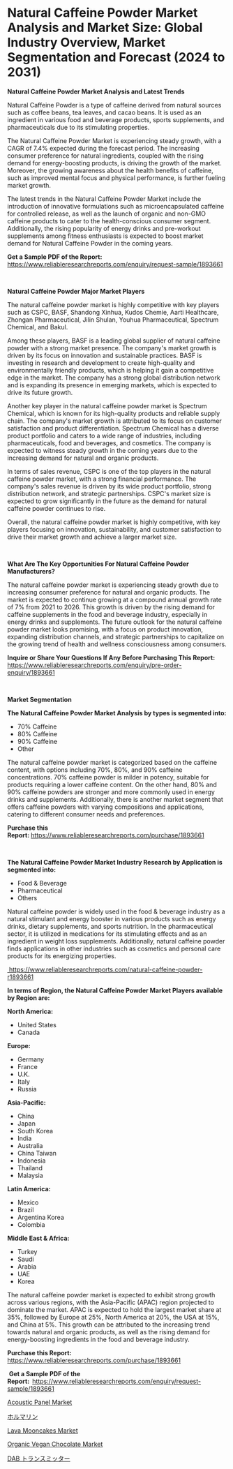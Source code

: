 <p><h1>Natural Caffeine Powder Market Analysis and Market Size: Global Industry Overview, Market Segmentation and Forecast (2024 to 2031)</h1></p><p><strong>Natural Caffeine Powder Market Analysis and Latest Trends</strong></p>
<p><p>Natural Caffeine Powder is a type of caffeine derived from natural sources such as coffee beans, tea leaves, and cacao beans. It is used as an ingredient in various food and beverage products, sports supplements, and pharmaceuticals due to its stimulating properties.</p><p>The Natural Caffeine Powder Market is experiencing steady growth, with a CAGR of 7.4% expected during the forecast period. The increasing consumer preference for natural ingredients, coupled with the rising demand for energy-boosting products, is driving the growth of the market. Moreover, the growing awareness about the health benefits of caffeine, such as improved mental focus and physical performance, is further fueling market growth.</p><p>The latest trends in the Natural Caffeine Powder Market include the introduction of innovative formulations such as microencapsulated caffeine for controlled release, as well as the launch of organic and non-GMO caffeine products to cater to the health-conscious consumer segment. Additionally, the rising popularity of energy drinks and pre-workout supplements among fitness enthusiasts is expected to boost market demand for Natural Caffeine Powder in the coming years.</p></p>
<p><strong>Get a Sample PDF of the Report:&nbsp;</strong> <a href="https://www.reliableresearchreports.com/enquiry/request-sample/1893661">https://www.reliableresearchreports.com/enquiry/request-sample/1893661</a></p>
<p>&nbsp;</p>
<p><strong>Natural Caffeine Powder Major Market Players</strong></p>
<p><p>The natural caffeine powder market is highly competitive with key players such as CSPC, BASF, Shandong Xinhua, Kudos Chemie, Aarti Healthcare, Zhongan Pharmaceutical, Jilin Shulan, Youhua Pharmaceutical, Spectrum Chemical, and Bakul.</p><p>Among these players, BASF is a leading global supplier of natural caffeine powder with a strong market presence. The company's market growth is driven by its focus on innovation and sustainable practices. BASF is investing in research and development to create high-quality and environmentally friendly products, which is helping it gain a competitive edge in the market. The company has a strong global distribution network and is expanding its presence in emerging markets, which is expected to drive its future growth.</p><p>Another key player in the natural caffeine powder market is Spectrum Chemical, which is known for its high-quality products and reliable supply chain. The company's market growth is attributed to its focus on customer satisfaction and product differentiation. Spectrum Chemical has a diverse product portfolio and caters to a wide range of industries, including pharmaceuticals, food and beverages, and cosmetics. The company is expected to witness steady growth in the coming years due to the increasing demand for natural and organic products.</p><p>In terms of sales revenue, CSPC is one of the top players in the natural caffeine powder market, with a strong financial performance. The company's sales revenue is driven by its wide product portfolio, strong distribution network, and strategic partnerships. CSPC's market size is expected to grow significantly in the future as the demand for natural caffeine powder continues to rise.</p><p>Overall, the natural caffeine powder market is highly competitive, with key players focusing on innovation, sustainability, and customer satisfaction to drive their market growth and achieve a larger market size.</p></p>
<p>&nbsp;</p>
<p><strong>What Are The Key Opportunities For Natural Caffeine Powder Manufacturers?</strong></p>
<p><p>The natural caffeine powder market is experiencing steady growth due to increasing consumer preference for natural and organic products. The market is expected to continue growing at a compound annual growth rate of 7% from 2021 to 2026. This growth is driven by the rising demand for caffeine supplements in the food and beverage industry, especially in energy drinks and supplements. The future outlook for the natural caffeine powder market looks promising, with a focus on product innovation, expanding distribution channels, and strategic partnerships to capitalize on the growing trend of health and wellness consciousness among consumers.</p></p>
<p><strong>Inquire or Share Your Questions If Any Before Purchasing This Report:</strong> <a href="https://www.reliableresearchreports.com/enquiry/pre-order-enquiry/1893661">https://www.reliableresearchreports.com/enquiry/pre-order-enquiry/1893661</a></p>
<p>&nbsp;</p>
<p><strong>Market Segmentation</strong></p>
<p><strong>The Natural Caffeine Powder Market Analysis by types is segmented into:</strong></p>
<p><ul><li>70% Caffeine</li><li>80% Caffeine</li><li>90% Caffeine</li><li>Other</li></ul></p>
<p><p>The natural caffeine powder market is categorized based on the caffeine content, with options including 70%, 80%, and 90% caffeine concentrations. 70% caffeine powder is milder in potency, suitable for products requiring a lower caffeine content. On the other hand, 80% and 90% caffeine powders are stronger and more commonly used in energy drinks and supplements. Additionally, there is another market segment that offers caffeine powders with varying compositions and applications, catering to different consumer needs and preferences.</p></p>
<p><strong>Purchase this Report:&nbsp;</strong><a href="https://www.reliableresearchreports.com/purchase/1893661">https://www.reliableresearchreports.com/purchase/1893661</a></p>
<p>&nbsp;</p>
<p><strong>The Natural Caffeine Powder Market Industry Research by Application is segmented into:</strong></p>
<p><ul><li>Food & Beverage</li><li>Pharmaceutical</li><li>Others</li></ul></p>
<p><p>Natural caffeine powder is widely used in the food & beverage industry as a natural stimulant and energy booster in various products such as energy drinks, dietary supplements, and sports nutrition. In the pharmaceutical sector, it is utilized in medications for its stimulating effects and as an ingredient in weight loss supplements. Additionally, natural caffeine powder finds applications in other industries such as cosmetics and personal care products for its energizing properties.</p></p>
<p><a href="https://www.reliableresearchreports.com/natural-caffeine-powder-r1893661">&nbsp;https://www.reliableresearchreports.com/natural-caffeine-powder-r1893661</a></p>
<p><strong>In terms of Region, the Natural Caffeine Powder Market Players available by Region are:</strong></p>
<p>
    <p> <strong> North America: </strong>
        <ul>
            <li>United States</li>
            <li>Canada</li>
        </ul>
        </p> 
    <p> <strong> Europe: </strong>
        <ul>
            <li>Germany</li>
            <li>France</li>
            <li>U.K.</li>
            <li>Italy</li>
            <li>Russia</li>
        </ul>
        </p> 
    <p> <strong> Asia-Pacific: </strong>
        <ul>
            <li>China</li>
            <li>Japan</li>
            <li>South Korea</li>
            <li>India</li>
            <li>Australia</li>
            <li>China Taiwan</li>
            <li>Indonesia</li>
            <li>Thailand</li>
            <li>Malaysia</li>
        </ul>
        </p> 
    <p> <strong> Latin America: </strong>
        <ul>
            <li>Mexico</li>
            <li>Brazil</li>
            <li>Argentina Korea</li>
            <li>Colombia</li>
        </ul>
        </p> 
    <p> <strong> Middle East & Africa: </strong>
        <ul>
            <li>Turkey</li>
            <li>Saudi</li>
            <li>Arabia</li>
            <li>UAE</li>
            <li>Korea</li>
        </ul>
    </p>
    </p>
<p><p>The natural caffeine powder market is expected to exhibit strong growth across various regions, with the Asia-Pacific (APAC) region projected to dominate the market. APAC is expected to hold the largest market share at 35%, followed by Europe at 25%, North America at 20%, the USA at 15%, and China at 5%. This growth can be attributed to the increasing trend towards natural and organic products, as well as the rising demand for energy-boosting ingredients in the food and beverage industry.</p></p>
<p><strong>Purchase this Report: </strong><a href="https://www.reliableresearchreports.com/purchase/1893661">https://www.reliableresearchreports.com/purchase/1893661</a></p>
<p>&nbsp;<strong>Get a Sample PDF of the Report:&nbsp;&nbsp;</strong><a href="https://www.reliableresearchreports.com/enquiry/request-sample/1893661">https://www.reliableresearchreports.com/enquiry/request-sample/1893661</a></p>
<p><strong></strong></p>
<p><p><a href="https://issuu.com/reportprime-2/docs/acoustic-panel-market-size-2030.pptx">Acoustic Panel Market</a></p><p><a href="https://github.com/EstaSprer20231/Market-Research-Report-List-1/blob/main/794080119109.md">ホルマリン</a></p><p><a href="https://github.com/brentleyjimmiealvaradoz4l1rea/Market-Research-Report-List-2/blob/main/lava-mooncakes-market.md">Lava Mooncakes Market</a></p><p><a href="https://github.com/Angelnienowdseej3e45z3p8c/Market-Research-Report-List-1/blob/main/organic-vegan-chocolate-market.md">Organic Vegan Chocolate Market</a></p><p><a href="https://github.com/vlcostes/Market-Research-Report-List-1/blob/main/345860919108.md">DAB トランスミッター</a></p></p>